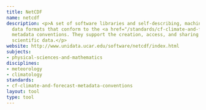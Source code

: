 ```yaml
---
title: NetCDF
name: netcdf
description: <p>A set of software libraries and self-describing, machine-independent
  data formats that conform to the <a href="/standards/cf-climate-and-forecast-metadata-conventions.html">CF</a>
  metadata conventions. They support the creation, access, and sharing of array-oriented
  scientific data.</p>
website: http://www.unidata.ucar.edu/software/netcdf/index.html
subjects:
- physical-sciences-and-mathematics
disciplines:
- meteorology
- climatology
standards:
- cf-climate-and-forecast-metadata-conventions
layout: tool
type: tool
---
```


